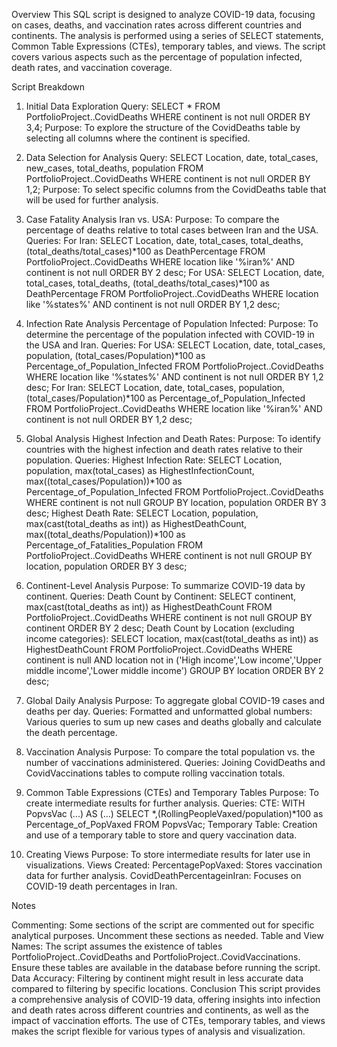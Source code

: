 Overview
This SQL script is designed to analyze COVID-19 data, focusing on cases, deaths, and vaccination rates across different countries and continents. The analysis is performed using a series of SELECT statements, Common Table Expressions (CTEs), temporary tables, and views. The script covers various aspects such as the percentage of population infected, death rates, and vaccination coverage.

Script Breakdown

1. Initial Data Exploration
Query: SELECT * FROM PortfolioProject..CovidDeaths WHERE continent is not null ORDER BY 3,4;
Purpose: To explore the structure of the CovidDeaths table by selecting all columns where the continent is specified.

2. Data Selection for Analysis
Query: SELECT Location, date, total_cases, new_cases, total_deaths, population FROM PortfolioProject..CovidDeaths WHERE continent is not null ORDER BY 1,2;
Purpose: To select specific columns from the CovidDeaths table that will be used for further analysis.

3. Case Fatality Analysis
Iran vs. USA:
Purpose: To compare the percentage of deaths relative to total cases between Iran and the USA.
Queries:
For Iran: SELECT Location, date, total_cases, total_deaths, (total_deaths/total_cases)*100 as DeathPercentage FROM PortfolioProject..CovidDeaths WHERE location like '%iran%' AND continent is not null ORDER BY 2 desc;
For USA: SELECT Location, date, total_cases, total_deaths, (total_deaths/total_cases)*100 as DeathPercentage FROM PortfolioProject..CovidDeaths WHERE location like '%states%' AND continent is not null ORDER BY 1,2 desc;

4. Infection Rate Analysis
Percentage of Population Infected:
Purpose: To determine the percentage of the population infected with COVID-19 in the USA and Iran.
Queries:
For USA: SELECT Location, date, total_cases, population, (total_cases/Population)*100 as Percentage_of_Population_Infected FROM PortfolioProject..CovidDeaths WHERE location like '%states%' AND continent is not null ORDER BY 1,2 desc;
For Iran: SELECT Location, date, total_cases, population, (total_cases/Population)*100 as Percentage_of_Population_Infected FROM PortfolioProject..CovidDeaths WHERE location like '%iran%' AND continent is not null ORDER BY 1,2 desc;

5. Global Analysis
Highest Infection and Death Rates:
Purpose: To identify countries with the highest infection and death rates relative to their population.
Queries:
Highest Infection Rate: SELECT Location, population, max(total_cases) as HighestInfectionCount, max((total_cases/Population))*100 as Percentage_of_Population_Infected FROM PortfolioProject..CovidDeaths WHERE continent is not null GROUP BY location, population ORDER BY 3 desc;
Highest Death Rate: SELECT Location, population, max(cast(total_deaths as int)) as HighestDeathCount, max((total_deaths/Population))*100 as Percentage_of_Fatalities_Population FROM PortfolioProject..CovidDeaths WHERE continent is not null GROUP BY location, population ORDER BY 3 desc;

6. Continent-Level Analysis
Purpose: To summarize COVID-19 data by continent.
Queries:
Death Count by Continent: SELECT continent, max(cast(total_deaths as int)) as HighestDeathCount FROM PortfolioProject..CovidDeaths WHERE continent is not null GROUP BY continent ORDER BY 2 desc;
Death Count by Location (excluding income categories): SELECT location, max(cast(total_deaths as int)) as HighestDeathCount FROM PortfolioProject..CovidDeaths WHERE continent is null AND location not in ('High income','Low income','Upper middle income','Lower middle income') GROUP BY location ORDER BY 2 desc;

7. Global Daily Analysis
Purpose: To aggregate global COVID-19 cases and deaths per day.
Queries:
Formatted and unformatted global numbers: Various queries to sum up new cases and deaths globally and calculate the death percentage.

8. Vaccination Analysis
Purpose: To compare the total population vs. the number of vaccinations administered.
Queries:
Joining CovidDeaths and CovidVaccinations tables to compute rolling vaccination totals.

9. Common Table Expressions (CTEs) and Temporary Tables
Purpose: To create intermediate results for further analysis.
Queries:
CTE: WITH PopvsVac (...) AS (...) SELECT *,(RollingPeopleVaxed/population)*100 as Percentage_of_PopVaxed FROM PopvsVac;
Temporary Table: Creation and use of a temporary table to store and query vaccination data.

10. Creating Views
Purpose: To store intermediate results for later use in visualizations.
Views Created:
PercentagePopVaxed: Stores vaccination data for further analysis.
CovidDeathPercentageinIran: Focuses on COVID-19 death percentages in Iran.

Notes

Commenting: Some sections of the script are commented out for specific analytical purposes. Uncomment these sections as needed.
Table and View Names: The script assumes the existence of tables PortfolioProject..CovidDeaths and PortfolioProject..CovidVaccinations. Ensure these tables are available in the database before running the script.
Data Accuracy: Filtering by continent might result in less accurate data compared to filtering by specific locations.
Conclusion
This script provides a comprehensive analysis of COVID-19 data, offering insights into infection and death rates across different countries and continents, as well as the impact of vaccination efforts. The use of CTEs, temporary tables, and views makes the script flexible for various types of analysis and visualization.






